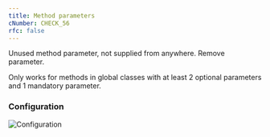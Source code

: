 ```yaml
---
title: Method parameters
cNumber: CHECK_56
rfc: false
---
```


Unused method parameter, not supplied from anywhere. Remove parameter.

Only works for methods in global classes with at least 2 optional parameters and 1 mandatory parameter.

### Configuration
![Configuration](/img/default_conf.png)